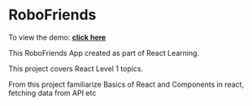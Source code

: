 # RoboFriends
To view the demo:  **[click here](https://robofriends-shrinivas.netlify.app/)**

This RoboFriends App created as part of React Learning.

This project covers React Level 1 topics.

From this project familiarize Basics of React and Components in react, fetching data from API etc
